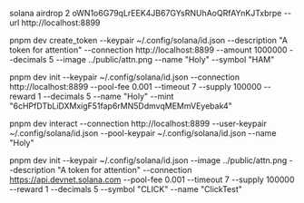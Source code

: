solana airdrop 2 oWN1o6G79qLrEEK4JB67GYsRNUhAoQRfAYnKJTxbrpe --url http://localhost:8899

pnpm dev create_token --keypair ~/.config/solana/id.json --description "A token for attention" --connection http://localhost:8899 --amount 1000000 --decimals 5 --image ../public/attn.png --name "Holy" --symbol "HAM"

pnpm dev init --keypair ~/.config/solana/id.json --connection http://localhost:8899 --pool-fee 0.001 --timeout 7 --supply 100000 --reward 1 --decimals 5 --name "Holy" --mint "6cHPfDTbLiDXMxigF51fap6rMN5DdmvqMEMmVEyebak4"

pnpm dev interact --connection http://localhost:8899 --user-keypair ~/.config/solana/id.json --pool-keypair ~/.config/solana/id.json --name "Holy"

pnpm dev init --keypair ~/.config/solana/id.json --image ../public/attn.png --description "A token for attention" --connection https://api.devnet.solana.com --pool-fee 0.001 --timeout 7 --supply 100000 --reward 1 --decimals 5 --symbol "CLICK" --name "ClickTest"